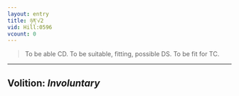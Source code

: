 ```yaml
---
layout: entry
title: ཉན་√2
vid: Hill:0596
vcount: 0
---
```

> To be able CD\. To be suitable, fitting, possible DS\. To be fit for TC\.

---
Volition: _Involuntary_
---

